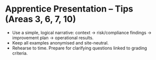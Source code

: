 # Apprentice Presentation – Tips (Areas 3, 6, 7, 10)

- Use a simple, logical narrative: context → risk/compliance findings → improvement plan → operational results.
- Keep all examples anonymised and site-neutral.
- Rehearse to time. Prepare for clarifying questions linked to grading criteria.
